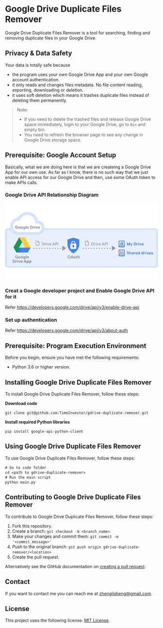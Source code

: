 # Google Drive Duplicate Files Remover
Google Drive Duplicate Files Remover is a tool for searching, finding and removing duplicate files in your Google Drive.

## Privacy & Data Safety
Your data is totally safe because
 - the program uses your own Google Drive App and your own Google account authentication. 
 - it only reads and changes files metadata. No file content reading, exporting, downloading or deletion. 
 - it uses soft deletion which means it trashes duplicate files instead of deleting them permanently.

> Note:
>  - If you need to delete the trashed files and release Google Drive space immediately, login to your Google Drive, go to `Bin` and empty bin.
>  - You need to refresh the browser page to see any change in Google Drive storage space.

## Prerequisite: Google Account Setup
Basically, what we are doing here is that we are createing a Google Drive App for our own use.
As far as I know, there is no such way that we just enable API access for our Google Drive and then, use some OAuth token to make APIs calls.

### Google Drive API Relationship Diagram
![This diagram shows the relationship between your Google Drive app, Google Drive, and Google Drive API](resources/google_drive_api_relationship_diagram.png?raw=true "Title")

### Creat a Google developer project and Enable Google Drive API for it
Refer https://developers.google.com/drive/api/v3/enable-drive-api

### Set up authentication
Refer https://developers.google.com/drive/api/v3/about-auth

## Prerequisite: Program Execution Environment
Before you begin, ensure you have met the following requirements:
* Python 3.6 or higher version.

## Installing Google Drive Duplicate Files Remover
To install Google Drive Duplicate Files Remover, follow these steps:

**Download code**
```shell
git clone git@github.com:TimeInvestor/gdrive-duplicate-remover.git
```
**Install required Python libraries**
```shell
pip install google-api-python-client
```

## Using Google Drive Duplicate Files Remover

To use Google Drive Duplicate Files Remover, follow these steps:

```shell
# Go to code folder
cd <path to gdrive-duplicate-remover>
# Run the main script
python main.py
```

## Contributing to Google Drive Duplicate Files Remover
<!--- If your README is long or you have some specific process or steps you want contributors to follow, consider creating a separate CONTRIBUTING.md file--->
To contribute to Google Drive Duplicate Files Remover, follow these steps:

1. Fork this repository.
2. Create a branch: `git checkout -b <branch_name>`.
3. Make your changes and commit them: `git commit -m '<commit_message>'`
4. Push to the original branch: `git push origin gdrive-duplicate-remover/<location>`
5. Create the pull request.

Alternatively see the GitHub documentation on [creating a pull request](https://help.github.com/en/github/collaborating-with-issues-and-pull-requests/creating-a-pull-request).

## Contact

If you want to contact me you can reach me at zhenglisheng@gmail.com.

## License
This project uses the following license: [MIT License](LICENSE).
